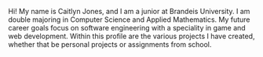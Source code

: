 Hi! My name is Caitlyn Jones, and I am a junior at Brandeis University. I am double majoring in Computer Science and Applied Mathematics. My future career goals focus on software engineering with a speciality in game and web development. Within this profile are the various projects I have created, whether that be personal projects or assignments from school.
